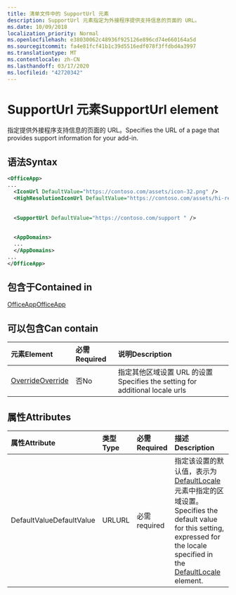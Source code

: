 ```yaml
---
title: 清单文件中的 SupportUrl 元素
description: SupportUrl 元素指定为外接程序提供支持信息的页面的 URL。
ms.date: 10/09/2018
localization_priority: Normal
ms.openlocfilehash: e38030062c48936f925126e896cd74e660164a5d
ms.sourcegitcommit: fa4e81fcf41b1c39d5516edf078f3ffdbd4a3997
ms.translationtype: MT
ms.contentlocale: zh-CN
ms.lasthandoff: 03/17/2020
ms.locfileid: "42720342"
---
```

# <a name="supporturl-element"></a><span data-ttu-id="d2e7e-103">SupportUrl 元素</span><span class="sxs-lookup"><span data-stu-id="d2e7e-103">SupportUrl element</span></span>

<span data-ttu-id="d2e7e-104">指定提供外接程序支持信息的页面的 URL。</span><span class="sxs-lookup"><span data-stu-id="d2e7e-104">Specifies the URL of a page that provides support information for your add-in.</span></span>

## <a name="syntax"></a><span data-ttu-id="d2e7e-105">语法</span><span class="sxs-lookup"><span data-stu-id="d2e7e-105">Syntax</span></span>

```XML
<OfficeApp>
...
  <IconUrl DefaultValue="https://contoso.com/assets/icon-32.png" />
  <HighResolutionIconUrl DefaultValue="https://contoso.com/assets/hi-res-icon.png"/>
  
  
  <SupportUrl DefaultValue="https://contoso.com/support " />
  
  
  <AppDomains>
  ...
  </AppDomains>
...
</OfficeApp>
```

## <a name="contained-in"></a><span data-ttu-id="d2e7e-106">包含于</span><span class="sxs-lookup"><span data-stu-id="d2e7e-106">Contained in</span></span>

[<span data-ttu-id="d2e7e-107">OfficeApp</span><span class="sxs-lookup"><span data-stu-id="d2e7e-107">OfficeApp</span></span>](officeapp.md)

## <a name="can-contain"></a><span data-ttu-id="d2e7e-108">可以包含</span><span class="sxs-lookup"><span data-stu-id="d2e7e-108">Can contain</span></span>

|  <span data-ttu-id="d2e7e-109">元素</span><span class="sxs-lookup"><span data-stu-id="d2e7e-109">Element</span></span> | <span data-ttu-id="d2e7e-110">必需</span><span class="sxs-lookup"><span data-stu-id="d2e7e-110">Required</span></span> | <span data-ttu-id="d2e7e-111">说明</span><span class="sxs-lookup"><span data-stu-id="d2e7e-111">Description</span></span>  |
|:-----|:-----|:-----|
|  [<span data-ttu-id="d2e7e-112">Override</span><span class="sxs-lookup"><span data-stu-id="d2e7e-112">Override</span></span>](override.md)   | <span data-ttu-id="d2e7e-113">否</span><span class="sxs-lookup"><span data-stu-id="d2e7e-113">No</span></span> | <span data-ttu-id="d2e7e-114">指定其他区域设置 URL 的设置</span><span class="sxs-lookup"><span data-stu-id="d2e7e-114">Specifies the setting for additional locale urls</span></span> |

## <a name="attributes"></a><span data-ttu-id="d2e7e-115">属性</span><span class="sxs-lookup"><span data-stu-id="d2e7e-115">Attributes</span></span>

|<span data-ttu-id="d2e7e-116">**属性**</span><span class="sxs-lookup"><span data-stu-id="d2e7e-116">**Attribute**</span></span>|<span data-ttu-id="d2e7e-117">**类型**</span><span class="sxs-lookup"><span data-stu-id="d2e7e-117">**Type**</span></span>|<span data-ttu-id="d2e7e-118">**必需**</span><span class="sxs-lookup"><span data-stu-id="d2e7e-118">**Required**</span></span>|<span data-ttu-id="d2e7e-119">**描述**</span><span class="sxs-lookup"><span data-stu-id="d2e7e-119">**Description**</span></span>|
|:-----|:-----|:-----|:-----|
|<span data-ttu-id="d2e7e-120">DefaultValue</span><span class="sxs-lookup"><span data-stu-id="d2e7e-120">DefaultValue</span></span>|<span data-ttu-id="d2e7e-121">URL</span><span class="sxs-lookup"><span data-stu-id="d2e7e-121">URL</span></span>|<span data-ttu-id="d2e7e-122">必需</span><span class="sxs-lookup"><span data-stu-id="d2e7e-122">required</span></span>|<span data-ttu-id="d2e7e-123">指定该设置的默认值，表示为 [DefaultLocale](defaultlocale.md) 元素中指定的区域设置。</span><span class="sxs-lookup"><span data-stu-id="d2e7e-123">Specifies the default value for this setting, expressed for the locale specified in the [DefaultLocale](defaultlocale.md) element.</span></span>|
